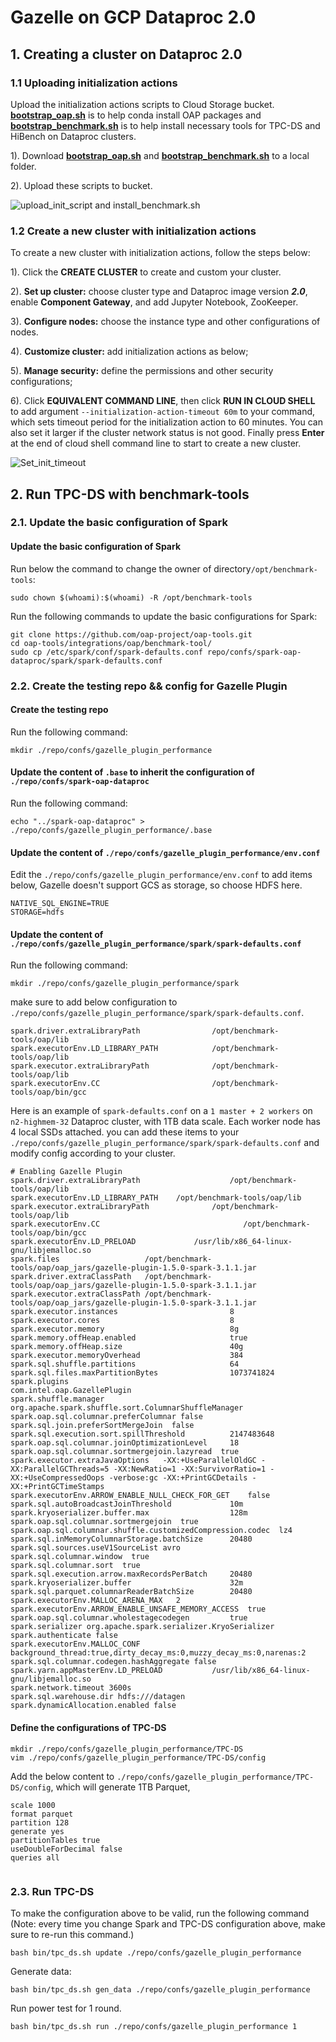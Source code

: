 # Gazelle on GCP Dataproc 2.0

## 1. Creating a cluster on Dataproc 2.0

### 1.1 Uploading initialization actions

Upload the initialization actions scripts to Cloud Storage bucket.
**[bootstrap_oap.sh](../bootstrap_oap.sh)** is to help conda install OAP packages and
**[bootstrap_benchmark.sh](./bootstrap_benchmark.sh)** is to help install necessary tools for TPC-DS and HiBench on Dataproc clusters.

1). Download **[bootstrap_oap.sh](https://raw.githubusercontent.com/oap-project/oap-tools/master/integrations/oap/dataproc/bootstrap_oap.sh)** and **[bootstrap_benchmark.sh](https://raw.githubusercontent.com/oap-project/oap-tools/master/integrations/oap/dataproc/benchmark/bootstrap_benchmark.sh)** to a local folder.

2). Upload these scripts to bucket.

![upload_init_script and install_benchmark.sh](../imgs/upload_scripts_to_bucket.png)


### 1.2 Create a new cluster with initialization actions

To create a new cluster with initialization actions, follow the steps below:

1). Click the  **CREATE CLUSTER** to create and custom your cluster.

2). **Set up cluster:** choose cluster type and Dataproc image version ***2.0***, enable **Component Gateway**, and add Jupyter Notebook, ZooKeeper.

3). **Configure nodes:** choose the instance type and other configurations of nodes.

4). **Customize cluster:** add initialization actions as below;

5). **Manage security:** define the permissions and other security configurations;

6). Click **EQUIVALENT COMMAND LINE**, then click **RUN IN CLOUD SHELL** to add argument ` --initialization-action-timeout 60m ` to your command,
which sets timeout period for the initialization action to 60 minutes. You can also set it larger if the cluster network status is not good.
Finally press **Enter** at the end of cloud shell command line to start to create a new cluster.

![Set_init_timeout](../imgs/set_init_timeout.png)

## 2. Run TPC-DS with benchmark-tools

### 2.1. Update the basic configuration of Spark

#### Update the basic configuration of Spark

Run below the command to change the owner of directory`/opt/benchmark-tools`:

```
sudo chown $(whoami):$(whoami) -R /opt/benchmark-tools
```

Run the following commands to update the basic configurations for Spark:

```
git clone https://github.com/oap-project/oap-tools.git
cd oap-tools/integrations/oap/benchmark-tool/
sudo cp /etc/spark/conf/spark-defaults.conf repo/confs/spark-oap-dataproc/spark/spark-defaults.conf
```

### 2.2. Create the testing repo && config for Gazelle Plugin

#### Create the testing repo

Run the following command:

```
mkdir ./repo/confs/gazelle_plugin_performance
```
#### Update the content of `.base` to inherit the configuration of `./repo/confs/spark-oap-dataproc`

Run the following command:
```
echo "../spark-oap-dataproc" > ./repo/confs/gazelle_plugin_performance/.base
```
#### Update the content of `./repo/confs/gazelle_plugin_performance/env.conf`

Edit the `./repo/confs/gazelle_plugin_performance/env.conf` to add items below, Gazelle doesn't support GCS as storage, so choose HDFS here.

```
NATIVE_SQL_ENGINE=TRUE
STORAGE=hdfs
```
#### Update the content of `./repo/confs/gazelle_plugin_performance/spark/spark-defaults.conf`

Run the following command:

```
mkdir ./repo/confs/gazelle_plugin_performance/spark
```
make sure to add below configuration to `./repo/confs/gazelle_plugin_performance/spark/spark-defaults.conf`.

```
spark.driver.extraLibraryPath                /opt/benchmark-tools/oap/lib
spark.executorEnv.LD_LIBRARY_PATH            /opt/benchmark-tools/oap/lib
spark.executor.extraLibraryPath              /opt/benchmark-tools/oap/lib
spark.executorEnv.CC                         /opt/benchmark-tools/oap/bin/gcc
```

Here is an example of `spark-defaults.conf` on a `1 master + 2 workers` on `n2-highmem-32` Dataproc cluster, with 1TB
data scale. Each worker node has 4 local SSDs attached.
you can add these items to your `./repo/confs/gazelle_plugin_performance/spark/spark-defaults.conf` and modify config according to your cluster.

```
# Enabling Gazelle Plugin 
spark.driver.extraLibraryPath                    /opt/benchmark-tools/oap/lib
spark.executorEnv.LD_LIBRARY_PATH    /opt/benchmark-tools/oap/lib
spark.executor.extraLibraryPath              /opt/benchmark-tools/oap/lib
spark.executorEnv.CC                                /opt/benchmark-tools/oap/bin/gcc                             
spark.executorEnv.LD_PRELOAD             /usr/lib/x86_64-linux-gnu/libjemalloc.so
spark.files                   /opt/benchmark-tools/oap/oap_jars/gazelle-plugin-1.5.0-spark-3.1.1.jar
spark.driver.extraClassPath   /opt/benchmark-tools/oap/oap_jars/gazelle-plugin-1.5.0-spark-3.1.1.jar
spark.executor.extraClassPath /opt/benchmark-tools/oap/oap_jars/gazelle-plugin-1.5.0-spark-3.1.1.jar 
spark.executor.instances                         8
spark.executor.cores                             8       
spark.executor.memory                            8g
spark.memory.offHeap.enabled                     true
spark.memory.offHeap.size                        40g
spark.executor.memoryOverhead                    384
spark.sql.shuffle.partitions                     64
spark.sql.files.maxPartitionBytes                1073741824
spark.plugins                                    com.intel.oap.GazellePlugin
spark.shuffle.manager     org.apache.spark.shuffle.sort.ColumnarShuffleManager
spark.oap.sql.columnar.preferColumnar false
spark.sql.join.preferSortMergeJoin  false
spark.sql.execution.sort.spillThreshold          2147483648
spark.oap.sql.columnar.joinOptimizationLevel     18
spark.oap.sql.columnar.sortmergejoin.lazyread  true
spark.executor.extraJavaOptions   -XX:+UseParallelOldGC -XX:ParallelGCThreads=5 -XX:NewRatio=1 -XX:SurvivorRatio=1 -XX:+UseCompressedOops -verbose:gc -XX:+PrintGCDetails -XX:+PrintGCTimeStamps
spark.executorEnv.ARROW_ENABLE_NULL_CHECK_FOR_GET    false
spark.sql.autoBroadcastJoinThreshold             10m
spark.kryoserializer.buffer.max                  128m
spark.oap.sql.columnar.sortmergejoin  true
spark.oap.sql.columnar.shuffle.customizedCompression.codec  lz4
spark.sql.inMemoryColumnarStorage.batchSize      20480
spark.sql.sources.useV1SourceList avro
spark.sql.columnar.window  true
spark.sql.columnar.sort  true
spark.sql.execution.arrow.maxRecordsPerBatch     20480
spark.kryoserializer.buffer                      32m
spark.sql.parquet.columnarReaderBatchSize        20480
spark.executorEnv.MALLOC_ARENA_MAX   2
spark.executorEnv.ARROW_ENABLE_UNSAFE_MEMORY_ACCESS  true
spark.oap.sql.columnar.wholestagecodegen         true
spark.serializer org.apache.spark.serializer.KryoSerializer
spark.authenticate false
spark.executorEnv.MALLOC_CONF                    background_thread:true,dirty_decay_ms:0,muzzy_decay_ms:0,narenas:2
spark.sql.columnar.codegen.hashAggregate false
spark.yarn.appMasterEnv.LD_PRELOAD           /usr/lib/x86_64-linux-gnu/libjemalloc.so
spark.network.timeout 3600s
spark.sql.warehouse.dir hdfs:///datagen
spark.dynamicAllocation.enabled false

```
#### Define the configurations of TPC-DS

```
mkdir ./repo/confs/gazelle_plugin_performance/TPC-DS
vim ./repo/confs/gazelle_plugin_performance/TPC-DS/config
```
Add the below content to `./repo/confs/gazelle_plugin_performance/TPC-DS/config`, which will generate 1TB Parquet,

```
scale 1000
format parquet
partition 128
generate yes
partitionTables true
useDoubleForDecimal false
queries all
              
```

### 2.3. Run TPC-DS

To make the configuration above to be valid, run the following command (Note: every time you change Spark and TPC-DS configuration above, make sure to re-run this command.)
```
bash bin/tpc_ds.sh update ./repo/confs/gazelle_plugin_performance   
```

Generate data:
```
bash bin/tpc_ds.sh gen_data ./repo/confs/gazelle_plugin_performance
```

Run power test for 1 round.
```
bash bin/tpc_ds.sh run ./repo/confs/gazelle_plugin_performance 1
```
